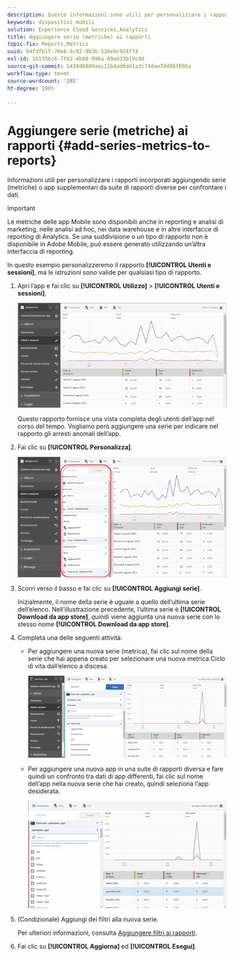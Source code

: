 ```yaml
---
description: Queste informazioni sono utili per personalizzare i rapporti incorporati aggiungendo serie (metriche) o app supplementari da suite di rapporti diverse per confrontare i dati.
keywords: dispositivi mobili
solution: Experience Cloud Services,Analytics
title: Aggiungere serie (metriche) ai rapporti
topic-fix: Reports,Metrics
uuid: 84fdfb1f-70e6-4c02-9b3b-526e9c924f74
exl-id: 1b1356c6-7f62-4b88-996a-09ed33b19c9d
source-git-commit: 5434d8809aac11b4ad6dd1a3c74dae7dd98f095a
workflow-type: tm+mt
source-wordcount: '285'
ht-degree: 100%

---
```


# Aggiungere serie (metriche) ai rapporti {#add-series-metrics-to-reports}

Informazioni utili per personalizzare i rapporti incorporati aggiungendo serie (metriche) o app supplementari da suite di rapporti diverse per confrontare i dati.

>[!IMPORTANT]
>
>Le metriche delle app Mobile sono disponibili anche in reporting e analisi di marketing, nelle analisi ad hoc, nei data warehouse e in altre interfacce di reporting di Analytics. Se una suddivisione o un tipo di rapporto non è disponibile in Adobe Mobile, può essere generato utilizzando un’altra interfaccia di reporting.

In questo esempio personalizzeremo il rapporto **[!UICONTROL Utenti e sessioni]**, ma le istruzioni sono valide per qualsiasi tipo di rapporto.

1. Apri l’app e fai clic su **[!UICONTROL Utilizzo]** > **[!UICONTROL Utenti e sessioni]**.

   ![Risultato del passaggio](assets/customize1.png)

   Questo rapporto fornisce una vista completa degli utenti dell’app nel corso del tempo. Vogliamo però aggiungere una serie per indicare nel rapporto gli arresti anomali dell’app.

1. Fai clic su **[!UICONTROL Personalizza]**.

   ![Risultato del passaggio](assets/customize2.png)

1. Scorri verso il basso e fai clic su **[!UICONTROL Aggiungi serie]**.

   Inizialmente, il nome della serie è uguale a quello dell’ultima serie dell’elenco. Nell’illustrazione precedente, l’ultima serie è **[!UICONTROL Download da app store]**, quindi viene aggiunta una nuova serie con lo stesso nome **[!UICONTROL Download da app store]**.

1. Completa una delle seguenti attività:

   * Per aggiungere una nuova serie (metrica), fai clic sul nome della serie che hai appena creato per selezionare una nuova metrica Ciclo di vita dall’elenco a discesa.

      ![Risultato del passaggio](assets/add_series.png)

   * Per aggiungere una nuova app in una suite di rapporti diversa e fare quindi un confronto tra dati di app differenti, fai clic sul nome dell’app nella nuova serie che hai creato, quindi seleziona l’app desiderata.

      ![](assets/add_series_app.png)

1. (Condizionale) Aggiungi dei filtri alla nuova serie.

   Per ulteriori informazioni, consulta [Aggiungere filtri ai rapporti](/help/using/usage/reports-customize/t-reports-customize.md).
1. Fai clic su **[!UICONTROL Aggiorna]** ed **[!UICONTROL Esegui]**.
